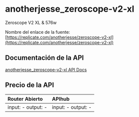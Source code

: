 # anotherjesse_zeroscope-v2-xl

Zeroscope V2 XL & 576w

Nombre del enlace de la fuente: [https://replicate.com/anotherjesse/zeroscope-v2-xl](https://replicate.com/anotherjesse/zeroscope-v2-xl)

## Documentación de la API

[anotherjesse_zeroscope-v2-xl API Docs](../apis/es/anotherjesse_zeroscope-v2-xl.md)

## Precio de la API

| Router Abierto | APIhub |
|:---|:---|
| input: - output: - | input: - output: - |

